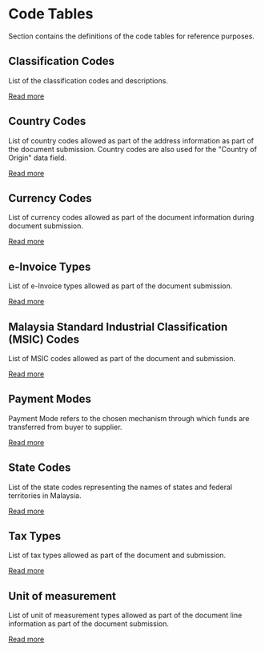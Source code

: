 # Code Tables

Section contains the definitions of the code tables for reference purposes.

## Classification Codes

List of the classification codes and descriptions.

[Read more](/codes/classification-codes/)

## Country Codes

List of country codes allowed as part of the address information as part of the document submission. Country codes are also used for the "Country of Origin" data field.

[Read more](/codes/countries/)

## Currency Codes

List of currency codes allowed as part of the document information during document submission.

[Read more](/codes/currencies/)

## e-Invoice Types

List of e-Invoice types allowed as part of the document submission.

[Read more](/codes/e-invoice-types/)

## Malaysia Standard Industrial Classification (MSIC) Codes

List of MSIC codes allowed as part of the document and submission.

[Read more](/codes/msic-codes/)

## Payment Modes

Payment Mode refers to the chosen mechanism through which funds are transferred from buyer to supplier.

[Read more](/codes/payment-methods/)

## State Codes

List of the state codes representing the names of states and federal territories in Malaysia.

[Read more](/codes/state-codes/)

## Tax Types

List of tax types allowed as part of the document and submission.

[Read more](/codes/tax-types/)

## Unit of measurement

List of unit of measurement types allowed as part of the document line information as part of the document submission.

[Read more](/codes/unit-types/) 